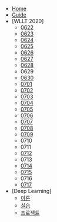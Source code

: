 <!-- docs/_sidebar.md -->
- [Home](/)
- [Guide](guide.md "Guide Page")
- [WLLT 2020]
  - [0622](/2006/0622.md "0622.md")
  - [0623](/2006/0623.md "0623.md")
  - [0624](/2006/0624.md "0624.md")
  - [0625](/2006/0625.md "0625.md")
  - [0626](/2006/0626.md "0626.md")
  - [0627](/2006/0627.md "0627.md")
  - [0628](/2006/0628.md "0628.md")
  - 0629
  - [0630](/2006/0630.md "0630.md")
  - [0701](/2007/0701.md "0701.md")
  - [0702](/2007/0702.md "0702.md")
  - [0703](/2007/0703.md "0703.md")
  - [0704](/2007/0704.md "0704.md")
  - [0705](/2007/0705.md "0705.md")
  - [0706](/2007/0706.md "0706.md")
  - [0707](/2007/0707.md "0707.md")
  - [0708](/2007/0708.md "0708.md")
  - [0709](/2007/0709.md "0709.md")
  - 0710
  - 0711
  - [0712](2007/0712.md "0712.md")
  - 0713
  - [0714](2007/0714.md "0714.md")
  - [0715](2007/0715.md "0715.md")
  - 0716
  - [0717](2007/0717.md "0717.md")
- [Deep Learning]
  - [이론](2006/Deep%20Learning%20이론.md "이론")
  - [실습](2006/Deep%20Learning%20실습.md "실습")
  - [프로젝트](2006/Toy%20Project.md "프로젝트")